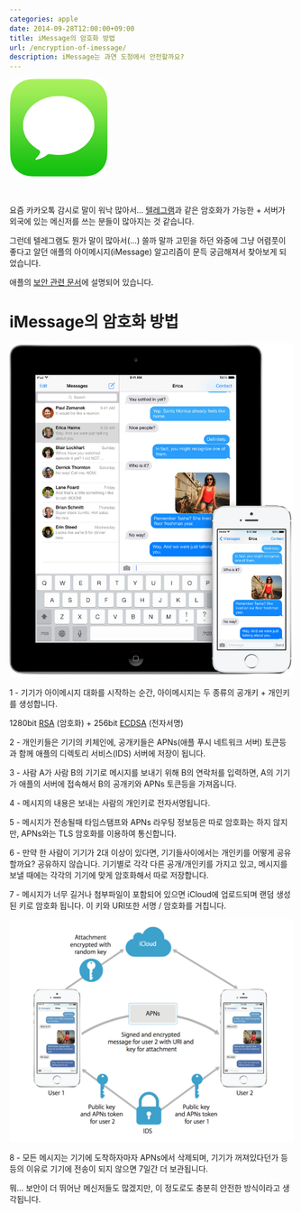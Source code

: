 ```yaml
---
categories: apple
date: 2014-09-28T12:00:00+09:00
title: iMessage의 암호화 방법
url: /encryption-of-imessage/
description: iMessage는 과연 도청에서 안전할까요?
---
```


![Apple iMessage](01.png)

&nbsp;

요즘 카카오톡 감시로 말이 워낙 많아서... [텔레그램](http://telegram.org)과 같은 암호화가 가능한 + 서버가 외국에 있는 메신저를 쓰는 분들이 많아지는 것 같습니다.

그런데 텔레그램도 뭔가 말이 많아서(...) 쓸까 말까 고민을 하던 와중에 그냥 어렴풋이 좋다고 알던 애플의 아이메시지(iMessage) 알고리즘이 문득 궁금해져서 찾아보게 되었습니다.

애플의 [보안 관련 문서](http://images.apple.com/iphone/business/docs/iOS_Security_Feb14.pdf)에 설명되어 있습니다.

# iMessage의 암호화 방법

![Apple iMessage](02.jpg)

1 - 기기가 아이메시지 대화를 시작하는 순간, 아이메시지는 두 종류의 공개키 + 개인키를 생성합니다.

1280bit [RSA](http://ko.wikipedia.org/wiki/RSA_암호) (암호화) + 256bit [ECDSA](http://en.wikipedia.org/wiki/Elliptic_Curve_Digital_Signature_Algorithm) (전자서명)

2 - 개인키들은 기기의 키체인에, 공개키들은 APNs(애플 푸시 네트워크 서버) 토큰등과 함께 애플의 디렉토리 서비스(IDS) 서버에 저장이 됩니다.

3 - 사람 A가 사람 B의 기기로 메시지를 보내기 위해 B의 연락처를 입력하면, A의 기기가 애플의 서버에 접속해서 B의 공개키와 APNs 토큰등을 가져옵니다.

4 - 메시지의 내용은 보내는 사람의 개인키로 전자서명됩니다.

5 - 메시지가 전송될때 타임스탬프와 APNs 라우팅 정보등은 따로 암호화는 하지 않지만, APNs와는 TLS 암호화를 이용하여 통신합니다.

6 - 만약 한 사람이 기기가 2대 이상이 있다면, 기기들사이에서는 개인키를 어떻게 공유할까요? 공유하지 않습니다. 기기별로 각각 다른 공개/개인키를 가지고 있고, 메시지를 보낼 때에는 각각의 기기에 맞게 암호화해서 따로 저장합니다.

7 - 메시지가 너무 길거나 첨부파일이 포함되어 있으면 iCloud에 업로드되며 랜덤 생성된 키로 암호화 됩니다. 이 키와 URI또한 서명 / 암호화를 거칩니다.

![암호화 개요](03.png)

8 - 모든 메시지는 기기에 도착하자마자 APNs에서 삭제되며, 기기가 꺼져있다던가 등등의 이유로 기기에 전송이 되지 않으면 7일간 더 보관됩니다.

뭐... 보안이 더 뛰어난 메신저들도 많겠지만, 이 정도로도 충분히 안전한 방식이라고 생각됩니다.
